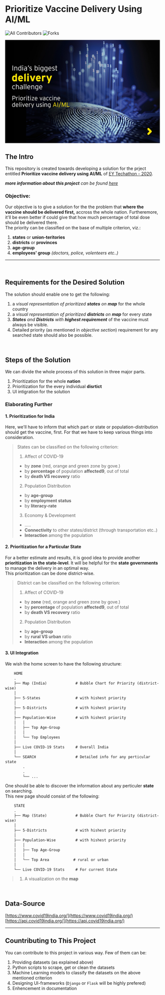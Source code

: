 # Prioritize Vaccine Delivery Using AI/ML

<!-- ALL-CONTRIBUTORS-BADGE:START - Do not remove or modify this section -->
![All Contributors](https://img.shields.io/github/contributors/ravi-prakash1907/Prioritize-vaccine-delivery-using-AI-ML?style=for-the-badge)
![Forks](https://img.shields.io/github/forks/ravi-prakash1907/Prioritize-vaccine-delivery-using-AI-ML?style=for-the-badge)
<!-- ALL-CONTRIBUTORS-BADGE:END -->  

<!--
![Issues](https://img.shields.io/github/issues/ravi-prakash1907/Prioritize-vaccine-delivery-using-AI-ML?style=for-the-badge)
![Pull Requests](https://img.shields.io/github/issues-pr/ravi-prakash1907/Prioritize-vaccine-delivery-using-AI-ML?style=for-the-badge)
![Stars](https://img.shields.io/github/stars/ravi-prakash1907/Prioritize-vaccine-delivery-using-AI-ML?style=for-the-badge)
-->  

![EY Header](./img/ey_header.jpg)   
  
## The Intro 

This repository is created towards developing a solution for the prject entitled **Prioritize vaccine delivery using AI/ML** of [EY Techathon - 2020](https://www.ey.com/en_in/techathon).  

_**more information about this project** can be found [here](https://www.ey.com/en_in/techathon/problem-statement-ii-prioritize-vaccine-delivery-using-ai-ml)_  

### Objective:  
Our objective is to give a solution for the the problem that __where the vaccine should be delivered first,__ accross the whole nation. Furtheremore, it'll be even better if could give that how much percentage of total dose should be delivered there.  
The priority can be classified on the base of multiple criterion, viz.:  
1. **states** or **union-teritories**  
2. **districts** or **provinces**  
3. **age-group**  
4. **employees' group** _(doctors, police, volenteers etc..)_  

---  

<br />  

## Requirements for the Desired Solution  
The solution should enable one to get the following:
1. a _visual representation of prioritized **states** on **map**_ for the whole country  
2. a _visual representation of prioritized **districts** on **map**_ for every state  
3. _**States** and **Districts** with **highest requirement**_ of the vaccine must always be visible.  
4. Detailed priority (as mentioned in _objective section_) requirement for any searched state should also be possible.  

<br />  

## Steps of the Solution  
We can divide the whole process of this solution in three major parts.  
1. Prioritization for the whole **nation**  
2. Prioritization for the every individual **disrtict**  
3. UI intigration for the solution  

### Elaborating Further  

#### **1. Prioritization for India**  
Here, we'll have to inform that which part or state or population-distribution should get the vaccine, first. For that we have to keep various things into consideration.  
> States can be classified on the following criterion:  
> 1. Affect of COVID-19  
>   * by **zone** (red, orange and green zone by gove.)  
>   * by **percentage** of population **affected9**, out of total  
>   * by **death VS recovery** ratio  
> 2. Population Distribution
>   * by **age-group**  
>   * by **employment status**  
>   * by **literacy-rate**  
> 3. Economy & Development
>   * .....  
>   * **Connectivity** to other states/district (through transportation etc..)  
>   * **Interaction** among the population  

#### **2. Prioritization for a Particular State**  
For a better estimate and results, it is good idea to provide another **prioritization in the state-level**. It will be helpful for the **state governments** to manage the delivery in an optimal way.  
This prioritization can be done district-wise.  
> District can be classified on the following criterion:  
> 1. Affect of COVID-19  
>   * by **zone** (red, orange and green zone by gove.)  
>   * by **percentage** of population **affected9**, out of total  
>   * by **death VS recovery** ratio  
> 2. Population Distribution
>   * by **age-group**  
>   * by **rural VS urban** ratio  
>   * **Interaction** among the population  

#### **3. UI Integration**  
We wish the home screen to have the following structure:  

```
    HOME
    .
    ├── Map (India)             # Bubble Chart for Priority (district-wise)
    │
    ├── 5-States                # with hishest priority 
    │
    ├── 5-Districts             # with hishest priority 
    │
    ├── Population-Wise         # with hishest priority 
    │   │
    │   ├── Top Age-Group 
    │   │
    │   └── Top Employees
    │
    ├── Live COVID-19 Stats     # Overall India 
    │
    └── SEARCH                  # Detailed info for any perticular state
        .
        .
        └── ...         
```

One should be able to discover the information about any perticuler **state** on searching.  
This new page should consist of the following:  

```
    STATE
    .
    ├── Map (State)             # Bubble Chart for Priority (district-wise)
    │
    ├── 5-Districts             # with hishest priority 
    │
    ├── Population-Wise         # with hishest priority 
    │   │
    │   ├── Top Age-Group 
    │   │
    │   └── Top Area           # rural or urban
    │
    └── Live COVID-19 Stats     # For current State 
```

> 1. A visualization on the **map**  



<br />  

## Data-Source  
[https://www.covid19india.org/](https://www.covid19india.org/)  
[https://api.covid19india.org/](https://api.covid19india.org/)  


---  

## Countributing to This Project  
You can contribute to this project in various way. Few of them can be:  
1. Providing datasets (as explained above)  
2. Python scripts to scrape, get or clean the datasets  
3. Machine Learning models to classify the datasets on the above mentioned criterion  
4. Designing UI-frameworks (```Django``` or ```Flask``` will be highly prefered)  
5. Enhencement in documentation  
